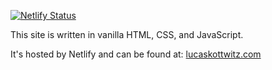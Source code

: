 [![Netlify Status](https://api.netlify.com/api/v1/badges/90c41f95-e0c1-474c-813a-e34e64aa213b/deploy-status)](https://app.netlify.com/sites/lucas-kottwitz/deploys)

This site is written in vanilla HTML, CSS, and JavaScript. 

It's hosted by Netlify and can be found at: [lucaskottwitz.com](https://lucaskottwitz.com)
